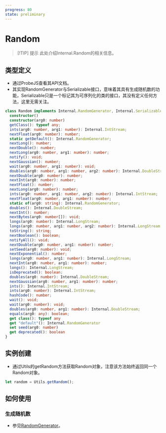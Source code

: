 ```yaml
---
progress: 80
state: preliminary
---
```

# Random

>[!TIP] 提示
>此处介绍Internal.Random的相关信息。

## 类型定义

- 通过ProbeJS查看其API文档。
- 其实现RandomGenerator与Serializable接口，意味着其具有生成随机数的功能，Serializable只是一个标记其为可序列化的类的接口，其没有定义任何方法，这里无需关注。

```ts
class Random implements Internal.RandomGenerator, Internal.Serializable {
  constructor()
  constructor(arg0: number)
  getClass(): typeof any;
  ints(arg0: number, arg1: number): Internal.IntStream;
  nextFloat(arg0: number): number;
  static getDefault(): Internal.RandomGenerator;
  nextLong(): number;
  nextDouble(): number;
  nextLong(arg0: number, arg1: number): number;
  notify(): void;
  nextGaussian(): number;
  wait(arg0: number, arg1: number): void;
  doubles(arg0: number, arg1: number, arg2: number): Internal.DoubleStream;
  nextDouble(arg0: number): number;
  nextInt(arg0: number): number;
  nextFloat(): number;
  nextLong(arg0: number): number;
  ints(arg0: number, arg1: number, arg2: number): Internal.IntStream;
  nextFloat(arg0: number, arg1: number): number;
  static of(arg0: string): Internal.RandomGenerator;
  doubles(): Internal.DoubleStream;
  nextInt(): number;
  nextBytes(arg0: number[]): void;
  longs(arg0: number): Internal.LongStream;
  longs(arg0: number, arg1: number, arg2: number): Internal.LongStream;
  toString(): string;
  nextBoolean(): boolean;
  notifyAll(): void;
  nextDouble(arg0: number, arg1: number): number;
  setSeed(arg0: number): void;
  nextExponential(): number;
  longs(arg0: number, arg1: number): Internal.LongStream;
  nextInt(arg0: number, arg1: number): number;
  longs(): Internal.LongStream;
  isDeprecated(): boolean;
  doubles(arg0: number): Internal.DoubleStream;
  nextGaussian(arg0: number, arg1: number): number;
  ints(): Internal.IntStream;
  ints(arg0: number): Internal.IntStream;
  hashCode(): number;
  wait(): void;
  wait(arg0: number): void;
  doubles(arg0: number, arg1: number): Internal.DoubleStream;
  equals(arg0: any): boolean;
  get class(): typeof any
  get "default"(): Internal.RandomGenerator
  set seed(arg0: number)
  get deprecated(): boolean
}
```

## 实例创建

- 通过Utils的getRandom方法获取Random对象，注意该方法始终返回同一个Random对象。

```js [KubeJS]
let random = Utils.getRandom();
```

## 如何使用

### 生成随机数

- 参见[RandomGenerator](../Miscellaneous/RandomGenerator.md)。
